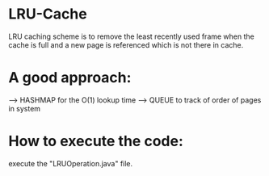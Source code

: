 # LRU-Cache
LRU caching scheme is to remove the least recently used frame when the cache is full and a new page is referenced which is not there in cache.


# A good approach:

-->  HASHMAP for the O(1) lookup time
-->  QUEUE to track of order of pages in system

# How to execute the code:
execute the "LRUOperation.java" file.
